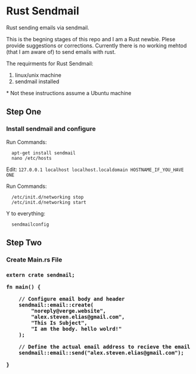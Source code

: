 <h1>Rust Sendmail</h1>

Rust sending emails via sendmail.

This is the begning stages of this repo and I am a Rust newbie. Plese provide suggestions or corrections. Currently there is no working mehtod (that I am aware of) to send emails with rust. 


The requirments for Rust Sendmail:
<ol>
  <li>linux/unix machine</li>
  <li>sendmail installed</li>
</ol>


\* Not these instructions assume a Ubuntu machine


<h2>Step One</h2>
<h3>Install sendmail and configure</h3>
  
Run Commands:
```
  apt-get install sendmail
  nano /etc/hosts
```

  Edit: ```127.0.0.1 localhost localhost.localdomain HOSTNAME_IF_YOU_HAVE ONE```
  

Run Commands:
```
  /etc/init.d/networking stop
  /etc/init.d/networking start
```
  Y to everything:
```
  sendmailconfig
```

<h2>Step Two</h2>
<h3>Create Main.rs File<h3>

```
extern crate sendmail;

fn main() {

    // Configure email body and header
    sendmail::email::create(
        "noreply@verge.website",
        "alex.steven.elias@gmail.com",
        "This Is Subject",
        "I am the body. hello wolrd!"
    );

    // Define the actual email address to recieve the email
    sendmail::email::send("alex.steven.elias@gmail.com");

}
```
  
  
